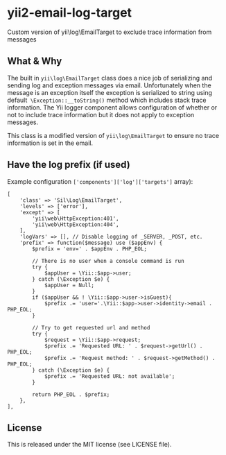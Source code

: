 # yii2-email-log-target
Custom version of yii\log\EmailTarget to exclude trace information from messages

## What & Why
The built in ```yii\log\EmailTarget``` class does a nice job of serializing and sending log and 
exception messages via email. Unfortunately when the message is an exception itself the exception 
is serialized to string using default``` \Exception::__toString()``` method which includes stack 
trace information. The Yii logger component allows configuration of whether or not to include trace 
information but it does not apply to exception messages.

This class is a modified version of ```yii\log\EmailTarget``` to ensure no trace information 
is set in the email. 

## Have the log prefix (if used)

Example configuration
```['components']['log']['targets']``` array):

    [
        'class' => 'Sil\Log\EmailTarget',
        'levels' => ['error'],
        'except' => [
            'yii\web\HttpException:401',
            'yii\web\HttpException:404',
        ],
        'logVars' => [], // Disable logging of _SERVER, _POST, etc.
        'prefix' => function($message) use ($appEnv) {
            $prefix = 'env=' . $appEnv . PHP_EOL;

            // There is no user when a console command is run
            try {
                $appUser = \Yii::$app->user;
            } catch (\Exception $e) {
                $appUser = Null;
            }
            if ($appUser && ! \Yii::$app->user->isGuest){
                $prefix .= 'user='.\Yii::$app->user->identity->email . PHP_EOL;
            }

            // Try to get requested url and method
            try {
                $request = \Yii::$app->request;
                $prefix .= 'Requested URL: ' . $request->getUrl() . PHP_EOL;
                $prefix .= 'Request method: ' . $request->getMethod() . PHP_EOL;
            } catch (\Exception $e) {
                $prefix .= 'Requested URL: not available';
            }

            return PHP_EOL . $prefix;
        },
    ],

## License

This is released under the MIT license (see LICENSE file).